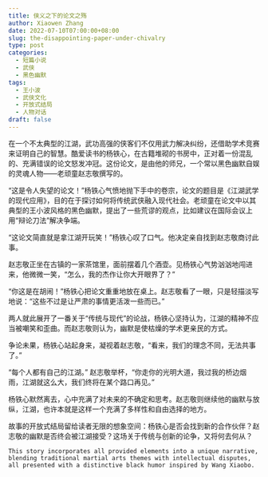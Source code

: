 ```yaml
---
title: 侠义之下的论文之殇
author: Xiaowen Zhang
date: 2022-07-10T07:00:00+08:00
slug: the-disappointing-paper-under-chivalry
type: post
categories:
  - 短篇小说
  - 武侠
  - 黑色幽默
tags:
  - 王小波
  - 武侠文化
  - 开放式结局
  - 人物对话
draft: false
---
```


在一个不太典型的江湖，武功高强的侠客们不仅用武力解决纠纷，还借助学术竞赛来证明自己的智慧。酷爱读书的杨铁心，在古籍堆砌的书房中，正对着一份混乱的、充满错误的论文怒发冲冠。这份论文，是由他的师兄，一个常以黑色幽默自娱的灵魂人物——老顽童赵志敬撰写的。

“这是令人失望的论文！”杨铁心气愤地抛下手中的卷宗，论文的题目是《江湖武学的现代应用》，目的在于探讨如何将传统武侠融入现代社会。老顽童在论文中以其典型的王小波风格的黑色幽默，提出了一些荒谬的观点，比如建议在国际会议上用“辩论刀法”解决争端。

“这论文简直就是拿江湖开玩笑！”杨铁心叹了口气。他决定亲自找到赵志敬商讨此事。

赵志敬正坐在古镇的一家茶馆里，面前摆着几个酒壶。见杨铁心气势汹汹地闯进来，他微微一笑，“怎么，我的杰作让你大开眼界了？”

“你这是在胡闹！”杨铁心把论文重重地放在桌上。赵志敬看了一眼，只是轻描淡写地说：“这些不过是让严肃的事情更活泼一些而已。”

两人就此展开了一番关于“传统与现代”的论战，杨铁心坚持认为，江湖的精神不应当被嘲笑和歪曲。而赵志敬则认为，幽默是使枯燥的学术更亲民的方式。

争论未果，杨铁心站起身来，凝视着赵志敬，“看来，我们的理念不同，无法共事了。”

“每个人都有自己的江湖。” 赵志敬举杯，“你走你的光明大道，我过我的桥边烟雨，江湖就这么大，我们终将在某个路口再见。”

杨铁心默然离去，心中充满了对未来的不确定和思考。赵志敬则继续他的幽默与放纵，江湖，也许本就是这样一个充满了多样性和自由选择的地方。

故事的开放式结局留给读者无限的想象空间：杨铁心是否会找到新的合作伙伴？赵志敬的幽默是否终会被江湖接受？这场关于传统与创新的论争，又将何去何从？
```
This story incorporates all provided elements into a unique narrative, blending traditional martial arts themes with intellectual disputes, all presented with a distinctive black humor inspired by Wang Xiaobo.
